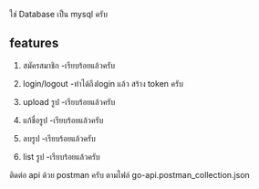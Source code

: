 ใช่ Database เป็น mysql ครับ

## features

1. สมัครสมาชิก
-เรียบร้อยแล้วครับ

1. login/logout
-ทำได้ถึงlogin แล้ว สร้าง token ครับ

1. upload รูป
-เรียบร้อยแล้วครับ

1. แก้ชื่อรูป
-เรียบร้อยแล้วครับ

1. ลบรูป
-เรียบร้อยแล้วครับ

1. list รูป
-เรียบร้อยแล้วครับ

ติดต่อ api ด้วย postman ครับ ตามไฟล์ go-api.postman_collection.json

